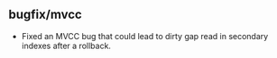 ## bugfix/mvcc

* Fixed an MVCC bug that could lead to dirty gap read in secondary indexes
  after a rollback.

